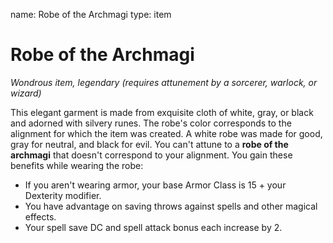 name: Robe of the Archmagi
type: item

# Robe of the Archmagi 
_Wondrous item, legendary (requires attunement by a sorcerer, warlock, or wizard)_ 

This elegant garment is made from exquisite cloth of white, gray, or black and adorned with silvery runes. The robe's color corresponds to the alignment for which the item was created. A white robe was made for good, gray for neutral, and black for evil. You can't attune to a **robe of the archmagi** that doesn't correspond to your alignment. You gain these benefits while wearing the robe:

* If you aren't wearing armor, your base Armor Class is 15 + your Dexterity modifier.
* You have advantage on saving throws against spells and other magical effects.
* Your spell save DC and spell attack bonus each increase by 2. 